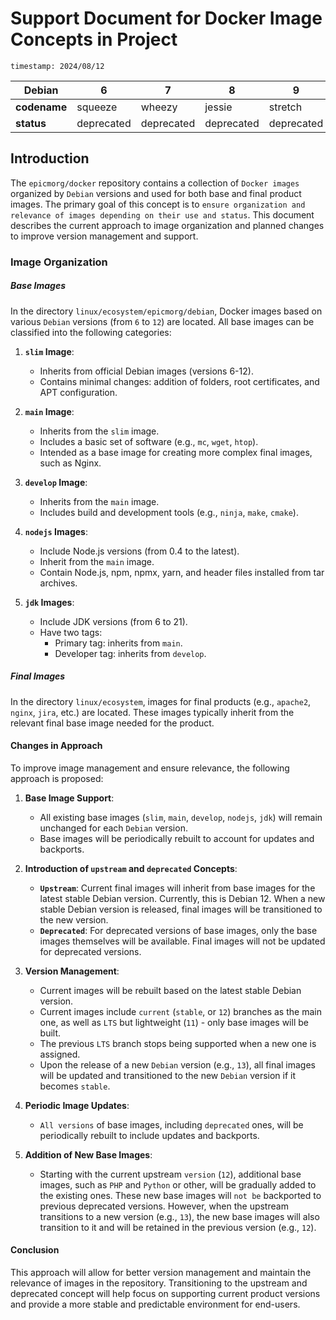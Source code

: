 # Support Document for Docker Image Concepts in Project

`timestamp: 2024/08/12`

| Debian | 6 | 7 | 8 | 9 | 10 | 11 | 12 | 13 | sid |
| --- | --- | --- | --- | --- | --- | --- | --- | --- | --- |
| **codename** | squeeze | wheezy | jessie | stretch | buster | **bullseye** | **bookworm** | trixie | sid |
| **status** | deprecated | deprecated | deprecated | deprecated | deprecated | **LTS** | **Current** | testing | unstable |

## Introduction

The `epicmorg/docker` repository contains a collection of `Docker images `organized by `Debian` versions and used for both base and final product images. The primary goal of this concept is to `ensure organization and relevance of images depending on their use and status`. This document describes the current approach to image organization and planned changes to improve version management and support.

### Image Organization

##### Base Images

In the directory `linux/ecosystem/epicmorg/debian`, Docker images based on various `Debian` versions (from `6` to `12`) are located. All base images can be classified into the following categories:

1. **`slim` Image**:
   - Inherits from official Debian images (versions 6-12).
   - Contains minimal changes: addition of folders, root certificates, and APT configuration.

2. **`main` Image**:
   - Inherits from the `slim` image.
   - Includes a basic set of software (e.g., `mc`, `wget`, `htop`).
   - Intended as a base image for creating more complex final images, such as Nginx.

3. **`develop` Image**:
   - Inherits from the `main` image.
   - Includes build and development tools (e.g., `ninja`, `make`, `cmake`).

4. **`nodejs` Images**:
   - Include Node.js versions (from 0.4 to the latest).
   - Inherit from the `main` image.
   - Contain Node.js, npm, npmx, yarn, and header files installed from tar archives.

5. **`jdk` Images**:
   - Include JDK versions (from 6 to 21).
   - Have two tags:
     - Primary tag: inherits from `main`.
     - Developer tag: inherits from `develop`.

##### Final Images

In the directory `linux/ecosystem`, images for final products (e.g., `apache2`, `nginx`, `jira`, etc.) are located. These images typically inherit from the relevant final base image needed for the product.

#### Changes in Approach

To improve image management and ensure relevance, the following approach is proposed:

1. **Base Image Support**:
   - All existing base images (`slim`, `main`, `develop`, `nodejs`, `jdk`) will remain unchanged for each `Debian` version.
   - Base images will be periodically rebuilt to account for updates and backports.

2. **Introduction of `upstream` and `deprecated` Concepts**:
   - **`Upstream`**: Current final images will inherit from base images for the latest stable Debian version. Currently, this is Debian 12. When a new stable Debian version is released, final images will be transitioned to the new version.
   - **`Deprecated`**: For deprecated versions of base images, only the base images themselves will be available. Final images will not be updated for deprecated versions.

3. **Version Management**:
   - Current images will be rebuilt based on the latest stable Debian version.
   - Current images include `current` (`stable`, or `12`) branches as the main one, as well as `LTS` but lightweight (`11`) - only base images will be built.
   - The previous `LTS` branch stops being supported when a new one is assigned.
   - Upon the release of a new `Debian` version (e.g., `13`), all final images will be updated and transitioned to the new `Debian` version if it becomes `stable`.

4. **Periodic Image Updates**:
   - `All versions` of base images, including `deprecated` ones, will be periodically rebuilt to include updates and backports.

5. **Addition of New Base Images**:

   - Starting with the current upstream `version` (`12`), additional base images, such as `PHP` and `Python` or other, will be gradually added to the existing ones. These new base images will `not be` backported to previous deprecated versions. However, when the upstream transitions to a new version (e.g., `13`), the new base images will also transition to it and will be retained in the previous version (e.g., `12`).

#### Conclusion

This approach will allow for better version management and maintain the relevance of images in the repository. Transitioning to the upstream and deprecated concept will help focus on supporting current product versions and provide a more stable and predictable environment for end-users.
